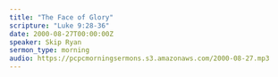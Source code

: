 ```yaml
---
title: "The Face of Glory"
scripture: "Luke 9:28-36"
date: 2000-08-27T00:00:00Z
speaker: Skip Ryan
sermon_type: morning
audio: https://pcpcmorningsermons.s3.amazonaws.com/2000-08-27.mp3 
---
```



